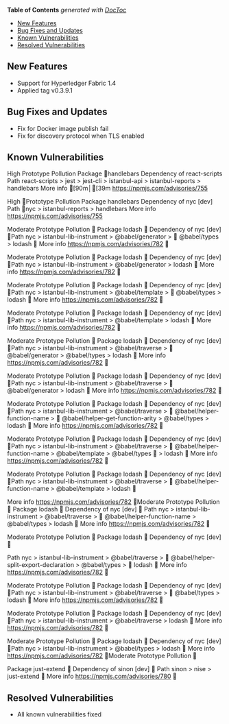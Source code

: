 <!-- START doctoc generated TOC please keep comment here to allow auto update -->
<!-- DON'T EDIT THIS SECTION, INSTEAD RE-RUN doctoc TO UPDATE -->
**Table of Contents**  *generated with [DocToc](https://github.com/thlorenz/doctoc)*

- [New Features](#new-features)
- [Bug Fixes and Updates](#bug-fixes-and-updates)
- [Known Vulnerabilities](#known-vulnerabilities)
- [Resolved Vulnerabilities](#resolved-vulnerabilities)

<!-- END doctoc generated TOC please keep comment here to allow auto update -->

<!-- (SPDX-License-Identifier: CC-BY-4.0) -->  <!-- Ensure there is a newline before, and after, this line -->
## New Features

 * Support for Hyperledger Fabric 1.4
 * Applied tag v0.3.9.1

## Bug Fixes and Updates

 * Fix for Docker image publish fail
 * Fix for discovery protocol when TLS enabled

## Known Vulnerabilities

  High          Prototype Pollution
  Package       handlebars
  Dependency of react-scripts
  Path          react-scripts > jest > jest-cli > istanbul-api >
  istanbul-reports > handlebars
  More info     [90m│[39m https://npmjs.com/advisories/755

  High          Prototype Pollution
  Package       handlebars
  Dependency of nyc [dev]
  Path          nyc > istanbul-reports > handlebars
  More info     https://npmjs.com/advisories/755

  Moderate      Prototype Pollution                                          
  Package       lodash                                                       
  Dependency of nyc [dev]                                                    
  Path          nyc > istanbul-lib-instrument > @babel/generator >           
                @babel/types > lodash                                        
  More info     https://npmjs.com/advisories/782                             

  Moderate      Prototype Pollution                                          
  Package       lodash                                                       
  Dependency of nyc [dev]                                                    
  Path          nyc > istanbul-lib-instrument > @babel/generator > lodash    
  More info     https://npmjs.com/advisories/782                             

  Moderate      Prototype Pollution                                          
  Package       lodash                                                       
  Dependency of nyc [dev]                                                    
  Path          nyc > istanbul-lib-instrument > @babel/template >            
                @babel/types > lodash                                        
  More info     https://npmjs.com/advisories/782                             

  Moderate      Prototype Pollution                                          
  Package       lodash                                                       
  Dependency of nyc [dev]                                                    
  Path          nyc > istanbul-lib-instrument > @babel/template > lodash     
  More info     https://npmjs.com/advisories/782                             

  Moderate      Prototype Pollution                                          
  Package       lodash                                                       
  Dependency of nyc [dev]                                                    
  Path          nyc > istanbul-lib-instrument > @babel/traverse >            
                @babel/generator > @babel/types > lodash                     
  More info     https://npmjs.com/advisories/782                             

  Moderate      Prototype Pollution                                          
  Package       lodash                                                       
  Dependency of nyc [dev]                                                    
  Path          nyc > istanbul-lib-instrument > @babel/traverse >            
                @babel/generator > lodash                                    
  More info     https://npmjs.com/advisories/782                             

  Moderate      Prototype Pollution                                          
  Package       lodash                                                       
  Dependency of nyc [dev]                                                    
  Path          nyc > istanbul-lib-instrument > @babel/traverse >            
                @babel/helper-function-name >                                
                @babel/helper-get-function-arity > @babel/types > lodash     
  More info     https://npmjs.com/advisories/782                             

  Moderate      Prototype Pollution                                          
  Package       lodash                                                       
  Dependency of nyc [dev]                                                    
  Path          nyc > istanbul-lib-instrument > @babel/traverse >            
                @babel/helper-function-name > @babel/template > @babel/types 
                > lodash                                                     
  More info     https://npmjs.com/advisories/782                             

  Moderate      Prototype Pollution                                          
  Package       lodash                                                       
  Dependency of nyc [dev]                                                    
  Path          nyc > istanbul-lib-instrument > @babel/traverse >            
                @babel/helper-function-name > @babel/template > lodash       

  More info     https://npmjs.com/advisories/782                             
  Moderate      Prototype Pollution                                          
  Package       lodash                                                       
  Dependency of nyc [dev]                                                    
  Path          nyc > istanbul-lib-instrument > @babel/traverse >            
                @babel/helper-function-name > @babel/types > lodash          
  More info     https://npmjs.com/advisories/782                             

  Moderate      Prototype Pollution                                          
  Package       lodash                                                       
  Dependency of nyc [dev]                                                    

  Path          nyc > istanbul-lib-instrument > @babel/traverse >            
                @babel/helper-split-export-declaration > @babel/types >      
                lodash                                                       
  More info     https://npmjs.com/advisories/782                             

  Moderate      Prototype Pollution                                          
  Package       lodash                                                       
  Dependency of nyc [dev]                                                    
  Path          nyc > istanbul-lib-instrument > @babel/traverse >            
                @babel/types > lodash                                        
  More info     https://npmjs.com/advisories/782                             

  Moderate      Prototype Pollution                                          
  Package       lodash                                                       
  Dependency of nyc [dev]                                                    
  Path          nyc > istanbul-lib-instrument > @babel/traverse > lodash     
  More info     https://npmjs.com/advisories/782                             

  Moderate      Prototype Pollution                                          
  Package       lodash                                                       
  Dependency of nyc [dev]                                                    
  Path          nyc > istanbul-lib-instrument > @babel/types > lodash        
  More info     https://npmjs.com/advisories/782                             Moderate      Prototype Pollution                                          

  Package       just-extend                                                  
  Dependency of sinon [dev]                                                  
  Path          sinon > nise > just-extend                                   
  More info     https://npmjs.com/advisories/780                             


## Resolved Vulnerabilities

* All known vulnerabilities fixed



